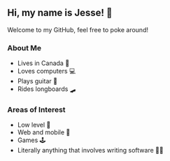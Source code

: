 ## Hi, my name is Jesse! 👋
Welcome to my GitHub, feel free to poke around!

### About Me
- Lives in Canada 🍁
- Loves computers 💻
- Plays guitar 🎸
- Rides longboards 🛹

### Areas of Interest
- Low level 🧮
- Web and mobile 📱
- Games 🕹️
- Literally anything that involves writing software 👨‍💻
